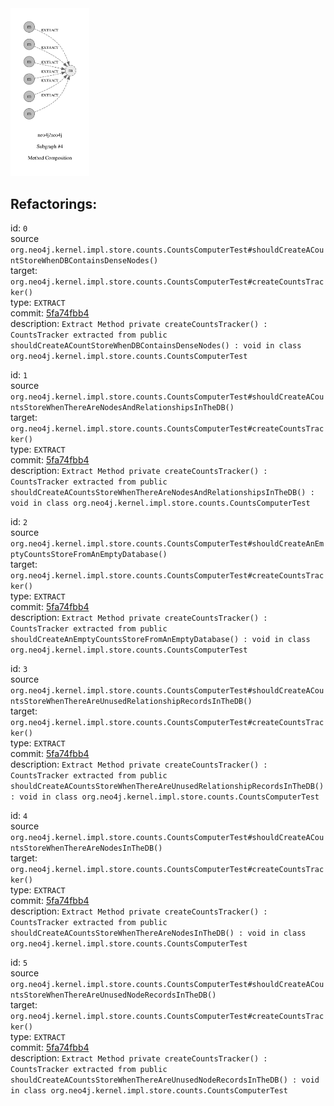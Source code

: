 <img src=subgraph_atomic_4.svg width=25%>

## Refactorings:

id: `0`\
source `org.neo4j.kernel.impl.store.counts.CountsComputerTest#shouldCreateACountStoreWhenDBContainsDenseNodes()`\
target: `org.neo4j.kernel.impl.store.counts.CountsComputerTest#createCountsTracker()`\
type: `EXTRACT`\
commit: [5fa74fbb4](https://github.com/neo4j/neo4j/commit/5fa74fbb4a307571e3807c1201b8b05d3d60a99b)\
description: `Extract Method private createCountsTracker() : CountsTracker extracted from public shouldCreateACountStoreWhenDBContainsDenseNodes() : void in class org.neo4j.kernel.impl.store.counts.CountsComputerTest`

id: `1`\
source `org.neo4j.kernel.impl.store.counts.CountsComputerTest#shouldCreateACountsStoreWhenThereAreNodesAndRelationshipsInTheDB()`\
target: `org.neo4j.kernel.impl.store.counts.CountsComputerTest#createCountsTracker()`\
type: `EXTRACT`\
commit: [5fa74fbb4](https://github.com/neo4j/neo4j/commit/5fa74fbb4a307571e3807c1201b8b05d3d60a99b)\
description: `Extract Method private createCountsTracker() : CountsTracker extracted from public shouldCreateACountsStoreWhenThereAreNodesAndRelationshipsInTheDB() : void in class org.neo4j.kernel.impl.store.counts.CountsComputerTest`

id: `2`\
source `org.neo4j.kernel.impl.store.counts.CountsComputerTest#shouldCreateAnEmptyCountsStoreFromAnEmptyDatabase()`\
target: `org.neo4j.kernel.impl.store.counts.CountsComputerTest#createCountsTracker()`\
type: `EXTRACT`\
commit: [5fa74fbb4](https://github.com/neo4j/neo4j/commit/5fa74fbb4a307571e3807c1201b8b05d3d60a99b)\
description: `Extract Method private createCountsTracker() : CountsTracker extracted from public shouldCreateAnEmptyCountsStoreFromAnEmptyDatabase() : void in class org.neo4j.kernel.impl.store.counts.CountsComputerTest`

id: `3`\
source `org.neo4j.kernel.impl.store.counts.CountsComputerTest#shouldCreateACountsStoreWhenThereAreUnusedRelationshipRecordsInTheDB()`\
target: `org.neo4j.kernel.impl.store.counts.CountsComputerTest#createCountsTracker()`\
type: `EXTRACT`\
commit: [5fa74fbb4](https://github.com/neo4j/neo4j/commit/5fa74fbb4a307571e3807c1201b8b05d3d60a99b)\
description: `Extract Method private createCountsTracker() : CountsTracker extracted from public shouldCreateACountsStoreWhenThereAreUnusedRelationshipRecordsInTheDB() : void in class org.neo4j.kernel.impl.store.counts.CountsComputerTest`

id: `4`\
source `org.neo4j.kernel.impl.store.counts.CountsComputerTest#shouldCreateACountsStoreWhenThereAreNodesInTheDB()`\
target: `org.neo4j.kernel.impl.store.counts.CountsComputerTest#createCountsTracker()`\
type: `EXTRACT`\
commit: [5fa74fbb4](https://github.com/neo4j/neo4j/commit/5fa74fbb4a307571e3807c1201b8b05d3d60a99b)\
description: `Extract Method private createCountsTracker() : CountsTracker extracted from public shouldCreateACountsStoreWhenThereAreNodesInTheDB() : void in class org.neo4j.kernel.impl.store.counts.CountsComputerTest`

id: `5`\
source `org.neo4j.kernel.impl.store.counts.CountsComputerTest#shouldCreateACountsStoreWhenThereAreUnusedNodeRecordsInTheDB()`\
target: `org.neo4j.kernel.impl.store.counts.CountsComputerTest#createCountsTracker()`\
type: `EXTRACT`\
commit: [5fa74fbb4](https://github.com/neo4j/neo4j/commit/5fa74fbb4a307571e3807c1201b8b05d3d60a99b)\
description: `Extract Method private createCountsTracker() : CountsTracker extracted from public shouldCreateACountsStoreWhenThereAreUnusedNodeRecordsInTheDB() : void in class org.neo4j.kernel.impl.store.counts.CountsComputerTest`

